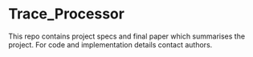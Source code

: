 # Trace_Processor
This repo contains project specs and final paper which summarises the project. 
For code and implementation details contact authors.
